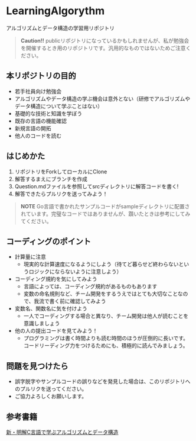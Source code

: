 # LearningAlgorythm

アルゴリズムとデータ構造の学習用リポジトリ

> **Caution!!** publicリポジトリになっているかもしれませんが、私が勉強会を開催するとき用のリポジトリです。汎用的なものではないためご注意ください。

## 本リポジトリの目的

- 若手社員向け勉強会
- アルゴリズムやデータ構造の学ぶ機会は意外とない（研修でアルゴリズムやデータ構造について学ぶことはない）
- 基礎的な技術と知識を学ぼう
- 既存の言語の機能確認
- 新規言語の開拓
- 他人のコードを読む

## はじめかた

1. リポジトリをForkしてローカルにClone
2. 解答するまえにブランチを作成
3. Question.mdファイルを参照してsrcディレクトリに解答コードを書く!
4. 解答できたらプルリクを送ってみよう！

> **NOTE** Go言語で書かれたサンプルコードがsampleディレクトリに配置されています。完璧なコードではありませんが、躓いたときは参考にしてみてください。

## コーディングのポイント

- 計算量に注意
    - 現実的な計算速度になるようにしよう（待てど暮らせど終わらないというロジックにならないように注意しよう）
- コーディング規約を気にしてみよう
    - 言語によっては、コーディング規約があるものもあります
    - 変数の命名規則など、チーム開発をするうえではとても大切なことなので、我流で書く前に確認してみよう
- 変数名、関数名に気を付けよう
    - 一人でコーディングする場合と異なり、チーム開発は他人が読むことを意識しましょう
- 他の人の提出コードを見てみよう！
    - プログラミングは書く時間よりも読む時間のほうが圧倒的に長いです。コードリーディング力をつけるためにも、積極的に読んでみましょう。

## 問題を見つけたら

- 誤字脱字やサンプルコードの誤りなどを発見した場合は、このリポジトリへのプルリクを送ってください。
- ご協力よろしくお願いします。

## 参考書籍

 [新・明解C言語で学ぶアルゴリズムとデータ構造](http://www.sbcr.jp/products/4797390520.html)